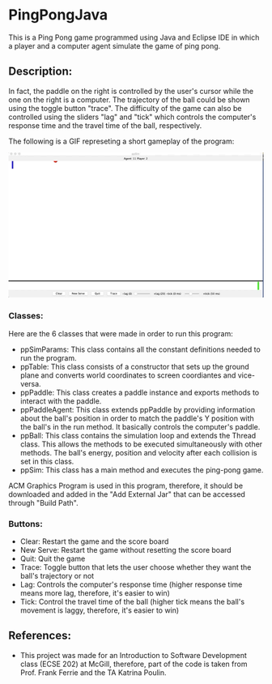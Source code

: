 # PingPongJava
This is a Ping Pong game programmed using Java and Eclipse IDE in which a player and a computer agent simulate the game of ping pong. 

## Description:

In fact, the paddle on the right is controlled by the user's cursor while the one on the right is a computer. The trajectory of the ball could be shown using the toggle button "trace". The difficulty of the game can also be controlled using the sliders "lag" and "tick" which controls the computer's response time and the travel time of the ball, respectively. 

The following is a GIF represeting a short gameplay of the program:

![](PingPong.gif)

### Classes:

Here are the 6 classes that were made in order to run this program:
- ppSimParams: This class contains all the constant definitions needed to run the program.
- ppTable: This class consists of a constructor that sets up the ground plane and converts world coordinates to screen coordiantes and vice-versa.
- ppPaddle: This class creates a paddle instance and exports methods to interact with the paddle.
- ppPaddleAgent:  This class extends ppPaddle by providing information about the  ball's position in order to match the paddle's Y position with the ball's in the run method. It basically controls the computer's paddle.
- ppBall: This class contains the simulation loop and extends the Thread class. This allows the methods to be executed simultaneously with other methods. The ball's energy, position and velocity after each collision is set in this class.
- ppSim: This class has a main method and executes the ping-pong game.

ACM Graphics Program is used in this program, therefore, it should be downloaded and added in the "Add External Jar" that can be accessed through "Build Path".

### Buttons:

- Clear: Restart the game and the score board
- New Serve: Restart the game without resetting the score board
- Quit: Quit the game
- Trace: Toggle button that lets the user choose whether they want the ball's trajectory or not
- Lag: Controls the computer's response time (higher response time means more lag, therefore, it's easier to win)
- Tick: Control the travel time of the ball (higher tick means the ball's movement is laggy, therefore, it's easier to win)

## References:
- This project was made for an Introduction to Software Development class (ECSE 202) at McGill, therefore, part of the code is taken from Prof. Frank Ferrie and the TA Katrina Poulin.






